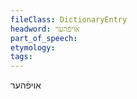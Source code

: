 ```yaml
---
fileClass: DictionaryEntry
headword: אויפֿהער
part_of_speech: 
etymology: 
tags: 
---
```

אויפֿהער

